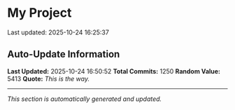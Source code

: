 # My Project


Last updated: 2025-10-24 16:25:37









































































































































































































































































































































































































































































































































































































































































































































































































































































































































































































































































































































































































































































































































































































































































































































































































































































































## Auto-Update Information

**Last Updated:** 2025-10-24 16:50:52
**Total Commits:** 1250
**Random Value:** 5413
**Quote:** _This is the way._

---
_This section is automatically generated and updated._